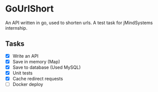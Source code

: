 # GoUrlShort

An API written in go, used to shorten urls. A test task for jMindSystems internship.

## Tasks

- [x] Write an API
- [x] Save in memory (Map)
- [x] Save to database (Used MySQL)
- [x] Unit tests
- [x] Cache redirect requests
- [ ] Docker deploy
